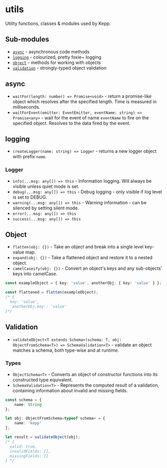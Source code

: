 # utils

Utility functions, classes & modules used by Kepp.

## Sub-modules

- [`async`]() - asynchronous code methods
- [`logging`]() - colourized, pretty foxie~ logging
- [`object`]() - methods for working with objects
- [`validation`]() - strongly-typed object validation

## async

- `waitFor(length: number) => Promise<void>` - return a promise-like object which resolves after the specified length. Time is measured in milliseconds.
- `waitForEvent(emitter: EventEmitter, eventName: string) => Promise<any>` - wait for the event of name `eventName` to fire on the specified object. Resolves to the data fired by the event.

## logging

- `createLogger(name: string) => Logger` - returns a new logger object with prefix `name`.

### Logger

- `info(...msg: any[]) => this` - Information logging. Will always be visible unless quiet mode is set.
- `debug(...msg: any[]) => this` - Debug logging - only visible if log level is set to DEBUG.
- `warning(...msg: any[]) => this` - Warning information - can be silenced by setting silent mode.
- `error(...msg: any[]) => this`
- `success(...msg: any[]) => this`

## Object

- `flatten(obj: {})` - Take an object and break into a single level key-value map.
- `expand(obj: {})` - Take a flattened object and restore it to a nested object.
- `camelCaseify(obj: {})` - Convert an object's keys and any sub-objects' keys into camelCase.

```ts
const exampleObject = { key: 'value', anotherObj: { key: 'value' } };

const flattened = flatten(exampleObject);
/* {
  key: 'value',
  'anotherObj.key': 'value'
}*/
```

## Validation

- `validateObject<T extends Schema>(schema: T, obj: ObjectFromSchema<T>) => SchemaValidation<T>` - validate an object matches a schema, both type-wise and at runtime.

### Types

- `ObjectSchema<T>` - Converts an object of constructor functions into its constructed type equivalent.
- `SchemaValidation<T>` - Represents the computed result of a validation, containing information about invalid and missing fields.

```ts
const schema = {
	name: String
};

let obj: ObjectFromSchema<typeof schema> = {
	name: 'kepp'
};

let result = validateObject(obj);
/* {
  valid: true,
  invalidFields: [],
  missingFields: []
} */
```

